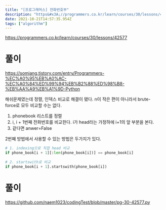 ```yaml
---
title: "[프로그래머스] 전화번호부"
description: "https&#x3A;//programmers.co.kr/learn/courses/30/lessons/42577해쉬문제였는데 정렬, 인덱스 비교로 해결이 됐다. phonebook 리스트를 정렬i, i + 1번째 전화번호를 비교한다. i가 head라는 가정하에 i+1의 앞"
date: 2021-10-21T14:57:35.954Z
tags: ["algorithm"]
---
```

https://programmers.co.kr/learn/courses/30/lessons/42577

# 풀이
https://somjang.tistory.com/entry/Programmers-%EC%A0%95%EB%A0%AC-%EC%A0%84%ED%99%94%EB%B2%88%ED%98%B8-%EB%AA%A9%EB%A1%9D-Python

해쉬문제였는데 정렬, 인덱스 비교로 해결이 됐다. n이 작은 편이 아니라서 brute-force로 모두 비교할 수는 없다.

1. phonebook 리스트를 정렬
2. i, i + 1번째 전화번호를 비교한다. i가 head라는 가정하에 i+1의 앞 부분을 본다.
3. 같다면 anwer=False


2번째 방법에서 사용할 수 있는 방법은 두가지가 있다.

```py
# 1. indexing으로 직접 head 비교
if phone_book[i + 1][:len(phone_book[i])] == phone_book[i]
 
# 2. startswith로 비교
if phone_book[i + 1].startswith(phone_book[i])

```


# 풀이
https://github.com/naem1023/codingTest/blob/master/pg-30-42577.py